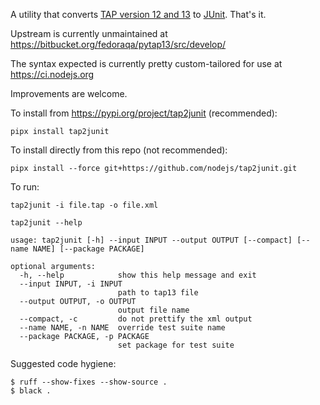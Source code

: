 A utility that converts [TAP version 12 and 13](https://testanything.org/) to [JUnit](https://junit.org/junit5/). That's it.

Upstream is currently unmaintained at https://bitbucket.org/fedoraqa/pytap13/src/develop/

The syntax expected is currently pretty custom-tailored for use at https://ci.nodejs.org

Improvements are welcome.

To install from https://pypi.org/project/tap2junit (recommended):

`pipx install tap2junit`

To install directly from this repo (not recommended):

`pipx install --force git+https://github.com/nodejs/tap2junit.git`

To run:

`tap2junit -i file.tap -o file.xml`

`tap2junit --help`
```
usage: tap2junit [-h] --input INPUT --output OUTPUT [--compact] [--name NAME] [--package PACKAGE]

optional arguments:
  -h, --help            show this help message and exit
  --input INPUT, -i INPUT
                        path to tap13 file
  --output OUTPUT, -o OUTPUT
                        output file name
  --compact, -c         do not prettify the xml output
  --name NAME, -n NAME  override test suite name
  --package PACKAGE, -p PACKAGE
                        set package for test suite
```

Suggested code hygiene:
```
$ ruff --show-fixes --show-source .
$ black .
```
